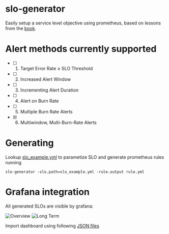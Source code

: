 # slo-generator
Easily setup a service level objective using prometheus, based on lessons from the [book](https://landing.google.com/sre/workbook/chapters/alerting-on-slos/).


# Alert methods currently supported

- [ ] 1. Target Error Rate ≥ SLO Threshold
- [ ] 2. Increased Alert Window
- [ ] 3. Incrementing Alert Duration
- [ ] 4. Alert on Burn Rate
- [ ] 5. Multiple Burn Rate Alerts
- [x] 6. Multiwindow, Multi-Burn-Rate Alerts

# Generating

Lookup [slo_example.yml](./slo_example.yml) to parametize SLO and generate prometheus rules running

```
slo-generator -slo.path=slo_example.yml -rule.output rule.yml
```

# Grafana integration

All generated SLOs are visible by grafana:

![Overview](https://github.com/globocom/slo-generator/raw/master/grafana-screenshots/slo-overview.png)
![Long Term](https://github.com/globocom/slo-generator/raw/master/grafana-screenshots/slo-long-term.png)

Import dashboard using following [JSON files](./grafana-dashboards)

